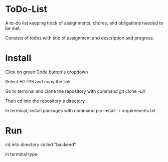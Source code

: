 # ToDo-List
A to-do list keeping track of assignments, chores, and obligations needed to be met. 

Consists of todos with title of assignment and description and progress.

# Install
Click on green Code button's dropdown

Select HTTPS and copy the link

Go to terminal and clone the repository with command git clone -url

Then cd into the repository's directory

In terminal, install packages with command pip install -r requirements.txt


# Run
cd into directory called "backend"

in terminal type 


